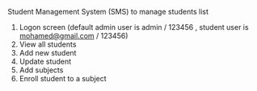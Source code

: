 Student Management System (SMS) to manage students list
1. Logon screen (default admin user is admin / 123456 , student user is mohamed@gmail.com / 123456)
2. View all students
3. Add new student
4. Update student
5. Add subjects
6. Enroll student to a subject